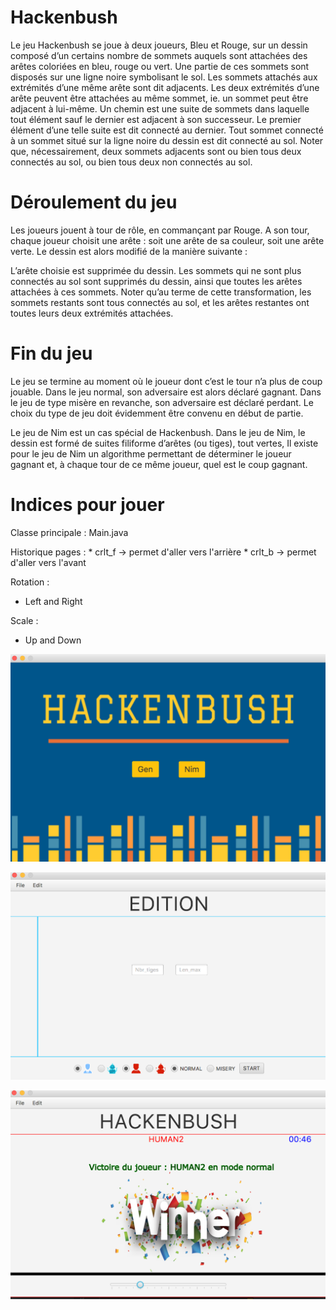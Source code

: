 # Hackenbush
Le jeu Hackenbush se joue à deux joueurs, Bleu et Rouge, sur un dessin composé d’un certains nombre de sommets auquels sont attachées des arêtes coloriées en bleu, rouge ou vert. Une partie de ces sommets sont disposés sur une ligne noire symbolisant le sol. Les sommets attachés aux extrémités d’une même arête sont dit adjacents. Les deux extrémités d’une arête peuvent être attachées au même sommet, ie. un sommet peut être adjacent à lui-même. Un chemin est une suite de sommets dans laquelle tout élément sauf le dernier est adjacent à son successeur. Le premier élément d’une telle suite est dit connecté au dernier. Tout sommet connecté à un sommet situé sur la ligne noire du dessin est dit connecté au sol. Noter que, nécessairement, deux sommets adjacents sont ou bien tous deux connectés au sol, ou bien tous deux non connectés au sol.

# Déroulement du jeu
Les joueurs jouent à tour de rôle, en commançant par Rouge. A son tour, chaque joueur choisit une arête : soit une arête de sa couleur, soit une arête verte. Le dessin est alors modifié de la manière suivante :

L’arête choisie est supprimée du dessin.
Les sommets qui ne sont plus connectés au sol sont supprimés du dessin, ainsi que toutes les arêtes attachées à ces sommets. Noter qu’au terme de cette transformation, les sommets restants sont tous connectés au sol, et les arêtes restantes ont toutes leurs deux extrémités attachées.

# Fin du jeu
Le jeu se termine au moment où le joueur dont c’est le tour n’a plus de coup jouable. Dans le jeu normal, son adversaire est alors déclaré gagnant. Dans le jeu de type misère en revanche, son adversaire est déclaré perdant. Le choix du type de jeu doit évidemment être convenu en début de partie.

Le jeu de Nim est un cas spécial de Hackenbush. Dans le jeu de Nim, le dessin est formé de suites filiforme d’arêtes (ou tiges), tout vertes, Il existe pour le jeu de Nim un algorithme permettant de déterminer le joueur gagnant et, à chaque tour de ce même joueur, quel est le coup gagnant.

# Indices pour jouer
Classe principale :
	Main.java

Historique pages :
    * crlt_f -> permet d'aller vers l'arrière
    * crlt_b -> permet d'aller vers l'avant

Rotation :
   * Left and Right

Scale :
  * Up and Down
  
  ![](https://github.com/zzyviolette/hackenbush/raw/master/Screenshots/page1.png)
  
  ![](https://github.com/zzyviolette/hackenbush/raw/master/Screenshots/page2.png)
  
  ![](https://github.com/zzyviolette/hackenbush/raw/master/Screenshots/page3.png)
  
 
